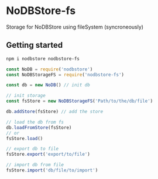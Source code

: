 # NoDBStore-fs

Storage for NoDBStore using fileSystem (syncroneously)

## Getting started

```bash
npm i nodbstore nodbstore-fs
```

```js
const NoDB = require('nodbstore')
const NoDBStorageFS = require('nodbstore-fs')

const db = new NoDB() // init db

// init storage
const fsStore = new NoDBStorageFS('Path/to/the/db/file')

db.addStore(fsStore) // add the store

// load the db from fs
db.loadFromStore(fsStore)
// or
fsStore.load()

// export db to file
fsStore.export('export/to/file')

// import db from file
fsStore.import('db/file/to/import')
``` 